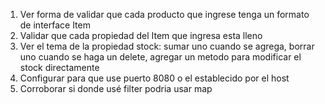 1. Ver forma de validar que cada producto que ingrese tenga un formato de interface Item
2. Validar que cada propiedad del Item que ingresa esta lleno
3. Ver el tema de la propiedad stock: sumar uno cuando se agrega, borrar uno cuando se haga un delete, agregar un metodo para modificar el stock directamente
4. Configurar para que use puerto 8080 o el establecido por el host
5. Corroborar si donde usé filter podria usar map